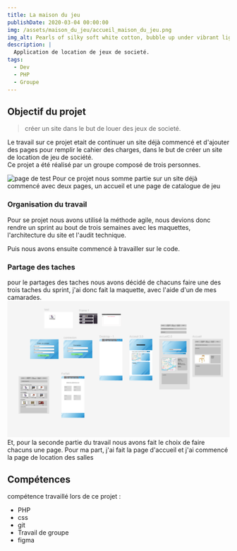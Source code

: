 ```yaml
---
title: La maison du jeu
publishDate: 2020-03-04 00:00:00
img: /assets/maison_du_jeu/accueil_maison_du_jeu.png
img_alt: Pearls of silky soft white cotton, bubble up under vibrant lighting
description: |
  Application de location de jeux de societé.
tags:
  - Dev
  - PHP
  - Groupe
---
```


## Objectif du projet

> créer un site dans le but de louer des jeux de societé.

Le travail sur ce projet etait de continuer un site déjà commencé et d'ajouter des pages pour remplir le cahier des charges, dans le but de créer un site de location de jeu de société.
<br>Ce projet a été réalisé par un groupe composé de trois personnes.</br>

![page de test](/public/assets/maison_du_jeu/Capture%20d'écran%202024-06-21%20134555.png)
Pour ce projet nous somme partie sur un site déjà commencé avec deux pages, un accueil et une page de catalogue de jeu

### Organisation du travail

Pour se projet nous avons utilisé la méthode agile, nous devions donc rendre un sprint au bout de trois semaines avec les maquettes, l'architecture du site et l'audit technique.

Puis nous avons ensuite commencé à travailler sur le code.

### Partage des taches

pour le partages des taches nous avons décidé de chacuns faire une des trois taches du sprint, j'ai donc fait la maquette, avec l'aide d'un de mes camarades.
![maquette du site](/public//assets//maison_du_jeu//maquette%20du%20site.png)
<br> Et, pour la seconde partie du travail nous avons fait le choix de faire chacuns une page. Pour ma part, j'ai fait la page d'accueil et j'ai commencé la page de location des salles</br>

## Compétences

compétence travaillé lors de ce projet :
- PHP
- css
- git
- Travail de groupe
- figma